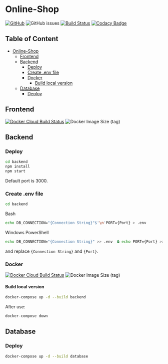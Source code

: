 # Online-Shop

[![GitHub](https://img.shields.io/github/license/drinkler/online-shop)](https://github.com/Drinkler/Online-Shop/blob/master/LICENSE)
![GitHub issues](https://img.shields.io/github/issues/drinkler/online-shop)
[![Build Status](https://travis-ci.com/Drinkler/Online-Shop.svg?branch=master)](https://travis-ci.com/Drinkler/Online-Shop)
[![Codacy Badge](https://api.codacy.com/project/badge/Grade/70fc6e8580b84f6fb0f4671b40d0f867)](https://www.codacy.com/manual/Drinkler/Online-Shop?utm_source=github.com&utm_medium=referral&utm_content=Drinkler/Online-Shop&utm_campaign=Badge_Grade)

## Table of Content

-   [Online-Shop](#online-shop)
    -   [Frontend](#frontend)
    -   [Backend](#backend)
        -   [Deploy](#deploy)
        -   [Create .env file](#create-env-file)
        -   [Docker](#docker)
            -   [Build local version](#build-local-version)
    -   [Database](#database)
        -   [Deploy](#deploy-1)

## Frontend

[![Docker Cloud Build Status](https://img.shields.io/docker/cloud/build/drinkler/microservices-frontend)](https://hub.docker.com/repository/docker/drinkler/microservices-frontend)
![Docker Image Size (tag)](https://img.shields.io/docker/image-size/drinkler/microservices-frontend/latest)

## Backend

### Deploy

```bash
cd backend
npm install
npm start
```

Default port is 3000.

### Create .env file

```bash
cd backend
```

Bash

```bash
echo DB_CONNECTION="{Connection String}"$'\n'PORT={Port} > .env
```

Windows PowerShell

```bash
echo DB_CONNECTION="{Connection String}" >> .env  & echo PORT={Port} >> .env
```

and replace `{Connection String}` and `{Port}`.

### Docker

[![Docker Cloud Build Status](https://img.shields.io/docker/cloud/build/drinkler/microservices-backend)](https://hub.docker.com/repository/docker/drinkler/microservices-backend)
![Docker Image Size (tag)](https://img.shields.io/docker/image-size/drinkler/microservices-backend/latest)

#### Build local version

```bash
docker-compose up -d --build backend
```

After use:

```bash
docker-compose down
```

## Database

### Deploy

```bash
docker-compose up -d --build database
```
